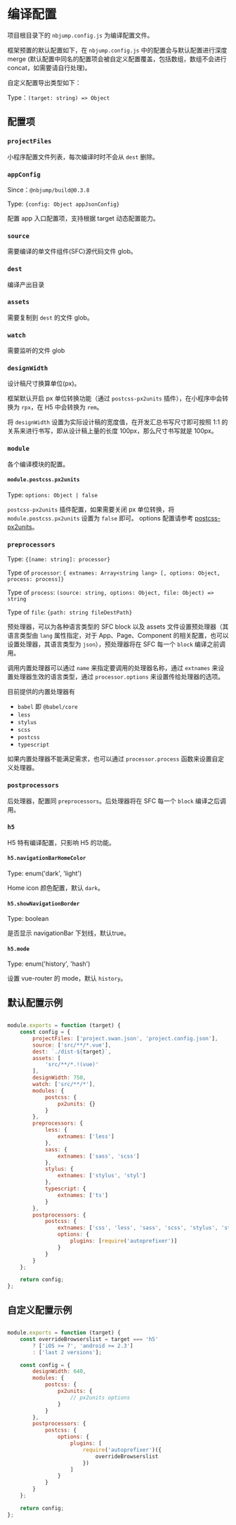 # 编译配置

项目根目录下的 `nbjump.config.js` 为编译配置文件。

框架预置的默认配置如下，在 `nbjump.config.js` 中的配置会与默认配置进行深度 merge (默认配置中同名的配置项会被自定义配置覆盖，包括数组，数组不会进行 concat，如需要请自行处理)。

自定义配置导出类型如下：

Type：`(target: string) => Object`

## 配置项

### `projectFiles`
小程序配置文件列表，每次编译时时不会从 `dest` 删除。

### `appConfig`
Since：`@nbjump/build@0.3.8`

Type: `{config: Object appJsonConfig}`

配置 app 入口配置项，支持根据 target 动态配置能力。

### `source`
需要编译的单文件组件(SFC)源代码文件 glob。

### `dest`  
编译产出目录

### `assets`
需要复制到 `dest` 的文件 glob。

### `watch`
需要监听的文件 glob

### `designWidth`
设计稿尺寸换算单位(px)。

框架默认开启 px 单位转换功能（通过 `postcss-px2units` 插件），在小程序中会转换为 `rpx`，在 H5 中会转换为 `rem`。

将 `designWidth` 设置为实际设计稿的宽度值，在开发汇总书写尺寸即可按照 1:1 的关系来进行书写，即从设计稿上量的长度 100px，那么尺寸书写就是 100px。


### `module`
各个编译模块的配置。

#### `module.postcss.px2units`
Type: `options: Object | false`

`postcss-px2units` 插件配置，如果需要关闭 px 单位转换，将 `module.postcss.px2units` 设置为 `false` 即可。
options 配置请参考 [postcss-px2units](https://www.npmjs.com/package/postcss-px2units)。

### `preprocessors`
Type: `{[name: string]: processor}`

Type of `processor`: `{ extnames: Array<string lang> [, options: Object, process: process]}`

Type of `process`: `(source: string, options: Object, file: Object) => string`

Type of `file`: `{path: string fileDestPath}`

预处理器，可以为各种语言类型的 SFC block 以及 assets 文件设置预处理器（其语言类型由 `lang` 属性指定，对于 App、Page、Component 的相关配置，也可以设置处理器，其语言类型为  `json`），预处理器将在 SFC 每一个 `block` 编译之前调用。

调用内置处理器可以通过 `name` 来指定要调用的处理器名称，通过 `extnames` 来设置处理器生效的语言类型，通过 `processor.options` 来设置传给处理器的选项。

目前提供的内置处理器有

- `babel` 即 `@babel/core`
- `less`
- `stylus`
- `scss`
- `postcss`
- `typescript`

如果内置处理器不能满足需求，也可以通过 `processor.process` 函数来设置自定义处理器。

### `postprocessors`
后处理器，配置同 `preprocessors`。后处理器将在 SFC 每一个 `block` 编译之后调用。

### `h5`

H5 特有编译配置，只影响 H5 的功能。

#### `h5.navigationBarHomeColor`
Type: enum('dark', 'light')

Home icon 颜色配置，默认 `dark`。

#### `h5.showNavigationBorder`
Type: boolean

是否显示 navigationBar 下划线，默认true。

#### `h5.mode`
Type: enum('history', 'hash')

设置 vue-router 的 mode，默认 `history`。

## 默认配置示例
```js

module.exports = function (target) {
    const config = {
        projectFiles: ['project.swan.json', 'project.config.json'],
        source: ['src/**/*.vue'],
        dest: `./dist-${target}`,
        assets: [
            'src/**/*.!(vue)'
        ],
        designWidth: 750,
        watch: ['src/**/*'],
        modules: {
            postcss: {
                px2units: {}
            }
        },
        preprocessors: {
            less: {
                extnames: ['less']
            },
            sass: {
                extnames: ['sass', 'scss']
            },
            stylus: {
                extnames: ['stylus', 'styl']
            },
            typescript: {
                extnames: ['ts']
            }
        },
        postprocessors: {
            postcss: {
                extnames: ['css', 'less', 'sass', 'scss', 'stylus', 'styl'],
                options: {
                    plugins: [require('autoprefixer')]
                }
            }
        }
    };

    return config;
};

```

## 自定义配置示例

```js

module.exports = function (target) {
    const overrideBrowserslist = target === 'h5'
        ? ['iOS >= 7', 'android >= 2.3']
        : ['last 2 versions'];

    const config = {
        designWidth: 640,
        modules: {
            postcss: {
                px2units: {
                    // px2units options
                }
            }
        },
        postprocessors: {
            postcss: {
                options: {
                    plugins: [
                        require('autoprefixer')({
                            overrideBrowserslist
                        })
                    ]
                }
            }
        }
    };

    return config;
};

```
